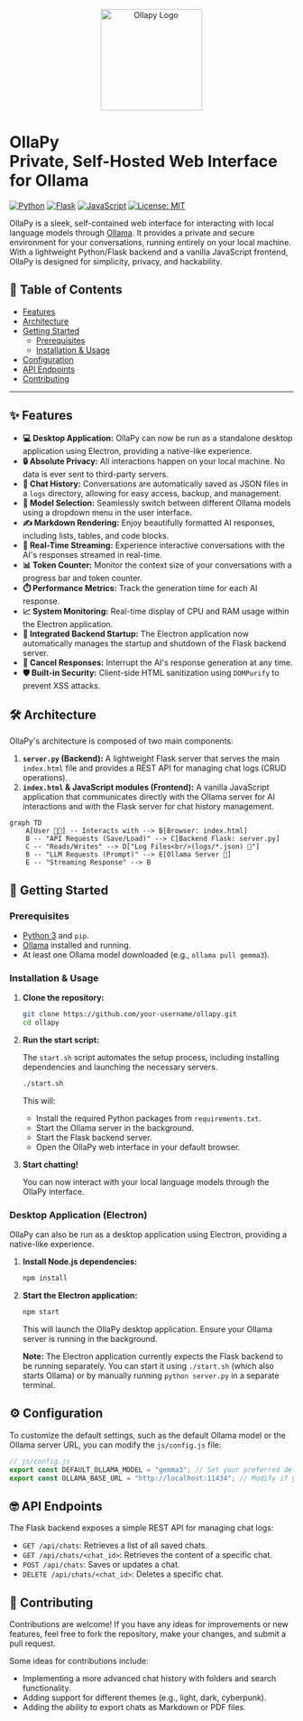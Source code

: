 <p align="center">
    <img src="ollapy-icon.png" alt="Ollapy Logo" width="180" />
</p>

<h1>OllaPy <br>Private, Self-Hosted Web Interface for Ollama</br></h1>


[![Python](https://img.shields.io/badge/Python-3.x-blue.svg)](https://www.python.org/) [![Flask](https://img.shields.io/badge/Flask-2.x-black.svg)](https://flask.palletsprojects.com/) [![JavaScript](https://img.shields.io/badge/JavaScript-ES6-yellow.svg)](https://developer.mozilla.org/en-US/docs/Web/JavaScript) [![License: MIT](https://img.shields.io/badge/License-MIT-green.svg)](https://opensource.org/licenses/MIT)

OllaPy is a sleek, self-contained web interface for interacting with local language models through [Ollama](https://ollama.com/). It provides a private and secure environment for your conversations, running entirely on your local machine. With a lightweight Python/Flask backend and a vanilla JavaScript frontend, OllaPy is designed for simplicity, privacy, and hackability.

## 📖 Table of Contents

- [Features](#-features)
- [Architecture](#-architecture)
- [Getting Started](#-getting-started)
  - [Prerequisites](#prerequisites)
  - [Installation & Usage](#installation--usage)
- [Configuration](#-configuration)
- [API Endpoints](#-api-endpoints)
- [Contributing](#-contributing)

---

## ✨ Features

*   **💻 Desktop Application:** OllaPy can now be run as a standalone desktop application using Electron, providing a native-like experience.
*   **🔒 Absolute Privacy:** All interactions happen on your local machine. No data is ever sent to third-party servers.
*   **💾 Chat History:** Conversations are automatically saved as JSON files in a `logs` directory, allowing for easy access, backup, and management.
*   **🤖 Model Selection:** Seamlessly switch between different Ollama models using a dropdown menu in the user interface.
*   **✍️ Markdown Rendering:** Enjoy beautifully formatted AI responses, including lists, tables, and code blocks.
*   **💨 Real-Time Streaming:** Experience interactive conversations with the AI's responses streamed in real-time.
*   **📊 Token Counter:** Monitor the context size of your conversations with a progress bar and token counter.
*   **⏱️ Performance Metrics:** Track the generation time for each AI response.
*   **📈 System Monitoring:** Real-time display of CPU and RAM usage within the Electron application.
*   **🚀 Integrated Backend Startup:** The Electron application now automatically manages the startup and shutdown of the Flask backend server.
*   **🛑 Cancel Responses:** Interrupt the AI's response generation at any time.
*   **🛡️ Built-in Security:** Client-side HTML sanitization using `DOMPurify` to prevent XSS attacks.

## 🛠️ Architecture

OllaPy's architecture is composed of two main components:

1.  **`server.py` (Backend):** A lightweight Flask server that serves the main `index.html` file and provides a REST API for managing chat logs (CRUD operations).
2.  **`index.html` & JavaScript modules (Frontend):** A vanilla JavaScript application that communicates directly with the Ollama server for AI interactions and with the Flask server for chat history management.

```mermaid
graph TD
    A[User 👨‍💻] -- Interacts with --> B[Browser: index.html]
    B -- "API Requests (Save/Load)" --> C[Backend Flask: server.py]
    C -- "Reads/Writes" --> D["Log Files<br/>(logs/*.json) 📝"]
    B -- "LLM Requests (Prompt)" --> E[Ollama Server 🧠]
    E -- "Streaming Response" --> B
```

## 🚀 Getting Started

### Prerequisites

*   [Python 3](https://www.python.org/downloads/) and `pip`.
*   [Ollama](https://ollama.com/) installed and running.
*   At least one Ollama model downloaded (e.g., `ollama pull gemma3`).

### Installation & Usage

1.  **Clone the repository:**

    ```bash
    git clone https://github.com/your-username/ollapy.git
    cd ollapy
    ```

2.  **Run the start script:**

    The `start.sh` script automates the setup process, including installing dependencies and launching the necessary servers.

    ```bash
    ./start.sh
    ```

    This will:
    *   Install the required Python packages from `requirements.txt`.
    *   Start the Ollama server in the background.
    *   Start the Flask backend server.
    *   Open the OllaPy web interface in your default browser.

3.  **Start chatting!**

    You can now interact with your local language models through the OllaPy interface.

### Desktop Application (Electron)

OllaPy can also be run as a desktop application using Electron, providing a native-like experience.

1.  **Install Node.js dependencies:**

    ```bash
    npm install
    ```

2.  **Start the Electron application:**

    ```bash
    npm start
    ```

    This will launch the OllaPy desktop application. Ensure your Ollama server is running in the background.

    **Note:** The Electron application currently expects the Flask backend to be running separately. You can start it using `./start.sh` (which also starts Ollama) or by manually running `python server.py` in a separate terminal.



## ⚙️ Configuration

To customize the default settings, such as the default Ollama model or the Ollama server URL, you can modify the `js/config.js` file:

```javascript
// js/config.js
export const DEFAULT_OLLAMA_MODEL = "gemma3"; // Set your preferred default model
export const OLLAMA_BASE_URL = "http://localhost:11434"; // Modify if your Ollama server runs on a different URL
```

## 🤓 API Endpoints

The Flask backend exposes a simple REST API for managing chat logs:

*   `GET /api/chats`: Retrieves a list of all saved chats.
*   `GET /api/chats/<chat_id>`: Retrieves the content of a specific chat.
*   `POST /api/chats`: Saves or updates a chat.
*   `DELETE /api/chats/<chat_id>`: Deletes a specific chat.

## 🤝 Contributing

Contributions are welcome! If you have any ideas for improvements or new features, feel free to fork the repository, make your changes, and submit a pull request.

Some ideas for contributions include:

*   Implementing a more advanced chat history with folders and search functionality.
*   Adding support for different themes (e.g., light, dark, cyberpunk).
*   Adding the ability to export chats as Markdown or PDF files.
